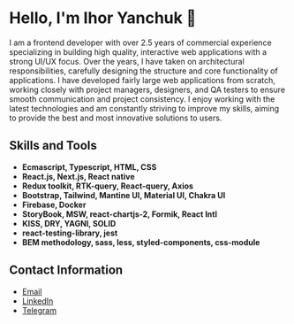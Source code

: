 # Hello, I'm Ihor Yanchuk 👋

I am a frontend developer with over 2.5 years of commercial experience specializing in building high quality,
interactive web applications with a strong UI/UX focus. Over the years, I have taken on architectural
responsibilities, carefully designing the structure and core functionality of applications. I have developed
fairly large web applications from scratch, working closely with project managers, designers, and QA testers
to ensure smooth communication and project consistency. I enjoy working with the latest technologies and
am constantly striving to improve my skills, aiming to provide the best and most innovative solutions to users.

## Skills and Tools
- **Ecmascript, Typescript, HTML, CSS**
- **React.js, Next.js, React native**
- **Redux toolkit, RTK-query, React-query, Axios**
- **Bootstrap, Tailwind, Mantine UI, Material UI,
Chakra UI**
- **Firebase, Docker**
- **StoryBook, MSW, react-chartjs-2,
Formik, React Intl**
- **KISS, DRY, YAGNI, SOLID**
- **react-testing-library, jest**
- **BEM methodology, sass,
less, styled-components,
css-module**

## Contact Information
- [Email](mailto:ihoryanchuk199@gmail.com)
- [LinkedIn](https://www.linkedin.com/in/ihor-yanchuk-248a64268/edit/forms/intro/new/?profileFormEntryPoint=PROFILE_SECTION)
- [Telegram](https://t.me/yanchuk_1)
